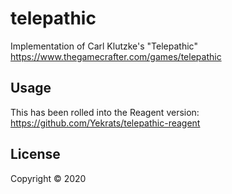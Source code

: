 # telepathic

Implementation of Carl Klutzke's "Telepathic" https://www.thegamecrafter.com/games/telepathic

## Usage

This has been rolled into the Reagent version: https://github.com/Yekrats/telepathic-reagent

## License

Copyright © 2020
